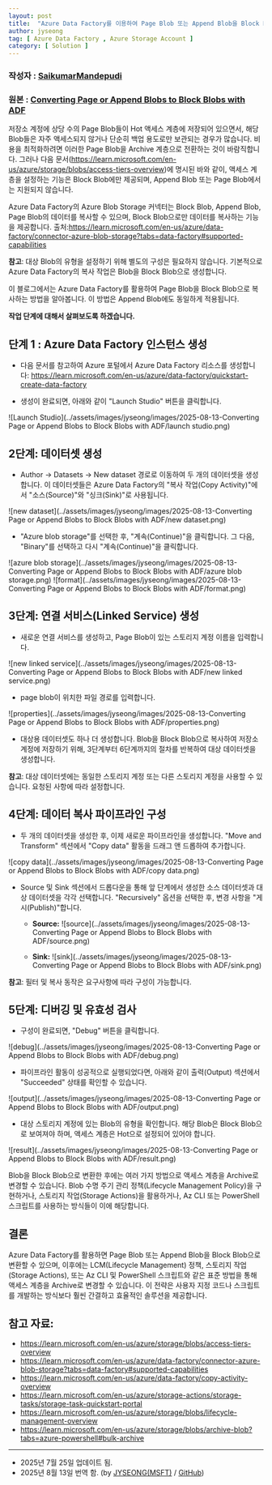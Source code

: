 ```yaml
---
layout: post
title:  "Azure Data Factory를 이용하여 Page Blob 또는 Append Blob을 Block Blob 으로 변환하기"
author: jyseong
tag: [ Azure Data Factory , Azure Storage Account ]
category: [ Solution ]
---
```


### 작성자 : [SaikumarMandepudi](https://techcommunity.microsoft.com/users/saikumarmandepudi/2989742)
### 원본 : [Converting Page or Append Blobs to Block Blobs with ADF](https://techcommunity.microsoft.com/blog/azurepaasblog/converting-page-or-append-blobs-to-block-blobs-with-adf/4433723)

저장소 계정에 상당 수의 Page Blob들이 Hot 액세스 계층에 저장되어 있으면서, 해당 Blob들은 자주 액세스되지 않거나 단순히 백업 용도로만 보관되는 경우가 많습니다.
비용을 최적화하려면 이러한 Page Blob을 Archive 계층으로 전환하는 것이 바람직합니다.
그러나 다음 문서(https://learn.microsoft.com/en-us/azure/storage/blobs/access-tiers-overview)에 명시된 바와 같이, 액세스 계층을 설정하는 기능은 Block Blob에만 제공되며, Append Blob 또는 Page Blob에서는 지원되지 않습니다.

Azure Data Factory의 Azure Blob Storage 커넥터는 Block Blob, Append Blob, Page Blob의 데이터를 복사할 수 있으며, Block Blob으로만 데이터를 복사하는 기능을 제공합니다.
출처:https://learn.microsoft.com/en-us/azure/data-factory/connector-azure-blob-storage?tabs=data-factory#supported-capabilities

**참고**: 대상 Blob의 유형을 설정하기 위해 별도의 구성은 필요하지 않습니다. 기본적으로 Azure Data Factory의 복사 작업은 Blob을 Block Blob으로 생성합니다.

이 블로그에서는 Azure Data Factory를 활용하여 Page Blob을 Block Blob으로 복사하는 방법을 알아봅니다. 이 방법은 Append Blob에도 동일하게 적용됩니다.

**작업 단계에 대해서 살펴보도록 하겠습니다.**

## 단계 1 : Azure Data Factory 인스턴스 생성

- 다음 문서를 참고하여 Azure 포털에서 Azure Data Factory 리소스를 생성합니다:
https://learn.microsoft.com/en-us/azure/data-factory/quickstart-create-data-factory

- 생성이 완료되면, 아래와 같이 "Launch Studio" 버튼을 클릭합니다.

![Launch Studio](../assets/images/jyseong/images/2025-08-13-Converting Page or Append Blobs to Block Blobs with ADF/launch studio.png)

## 2단계: 데이터셋 생성
- Author → Datasets → New dataset 경로로 이동하여 두 개의 데이터셋을 생성합니다.
이 데이터셋들은 Azure Data Factory의 "복사 작업(Copy Activity)"에서 "소스(Source)"와 "싱크(Sink)"로 사용됩니다.

![new dataset](../assets/images/jyseong/images/2025-08-13-Converting Page or Append Blobs to Block Blobs with ADF/new dataset.png)

- "Azure blob storage"를 선택한 후, "계속(Continue)"을 클릭합니다.
그 다음, "Binary"를 선택하고 다시 "계속(Continue)"을 클릭합니다.

![azure blob storage](../assets/images/jyseong/images/2025-08-13-Converting Page or Append Blobs to Block Blobs with ADF/azure blob storage.png)
![format](../assets/images/jyseong/images/2025-08-13-Converting Page or Append Blobs to Block Blobs with ADF/format.png)

## 3단계: 연결 서비스(Linked Service) 생성
- 새로운 연결 서비스를 생성하고, Page Blob이 있는 스토리지 계정 이름을 입력합니다.

![new linked service](../assets/images/jyseong/images/2025-08-13-Converting Page or Append Blobs to Block Blobs with ADF/new linked service.png)

- page blob이 위치한 파일 경로를 입력합니다.

![properties](../assets/images/jyseong/images/2025-08-13-Converting Page or Append Blobs to Block Blobs with ADF/properties.png)

- 대상용 데이터셋도 하나 더 생성합니다. Blob을 Block Blob으로 복사하여 저장소 계정에 저장하기 위해, 3단계부터 6단계까지의 절차를 반복하여 대상 데이터셋을 생성합니다.

**참고**: 대상 데이터셋에는 동일한 스토리지 계정 또는 다른 스토리지 계정을 사용할 수 있습니다. 요청된 사항에 따라 설정합니다.


## 4단계: 데이터 복사 파이프라인 구성
- 두 개의 데이터셋을 생성한 후, 이제 새로운 파이프라인을 생성합니다. "Move and Transform" 섹션에서 "Copy data" 활동을 드래그 앤 드롭하여 추가합니다.

![copy data](../assets/images/jyseong/images/2025-08-13-Converting Page or Append Blobs to Block Blobs with ADF/copy data.png)

- Source 및 Sink 섹션에서 드롭다운을 통해 앞 단계에서 생성한 소스 데이터셋과 대상 데이터셋을 각각 선택합니다. 
"Recursively" 옵션을 선택한 후, 변경 사항을 "게시(Publish)"합니다.

  - __Source:__
![source](../assets/images/jyseong/images/2025-08-13-Converting Page or Append Blobs to Block Blobs with ADF/source.png)

  - __Sink:__
![sink](../assets/images/jyseong/images/2025-08-13-Converting Page or Append Blobs to Block Blobs with ADF/sink.png)

**참고**: 필터 및 복사 동작은 요구사항에 따라 구성이 가능합니다.

## 5단계: 디버깅 및 유효성 검사
- 구성이 완료되면, "Debug" 버튼을 클릭합니다.

![debug](../assets/images/jyseong/images/2025-08-13-Converting Page or Append Blobs to Block Blobs with ADF/debug.png)

- 파이프라인 활동이 성공적으로 실행되었다면, 아래와 같이 출력(Output) 섹션에서 "Succeeded" 상태를 확인할 수 있습니다.

![output](../assets/images/jyseong/images/2025-08-13-Converting Page or Append Blobs to Block Blobs with ADF/output.png)

- 대상 스토리지 계정에 있는 Blob의 유형을 확인합니다.
해당 Blob은 Block Blob으로 보여져야 하며, 액세스 계층은 Hot으로 설정되어 있어야 합니다.

![result](../assets/images/jyseong/images/2025-08-13-Converting Page or Append Blobs to Block Blobs with ADF/result.png)

Blob을 Block Blob으로 변환한 후에는 여러 가지 방법으로 액세스 계층을 Archive로 변경할 수 있습니다.
Blob 수명 주기 관리 정책(Lifecycle Management Policy)을 구현하거나, 스토리지 작업(Storage Actions)을 활용하거나, Az CLI 또는 PowerShell 스크립트를 사용하는 방식들이 이에 해당합니다.

## 결론
Azure Data Factory를 활용하면 Page Blob 또는 Append Blob을 Block Blob으로 변환할 수 있으며, 이후에는 LCM(Lifecycle Management) 정책, 스토리지 작업(Storage Actions), 또는 Az CLI 및 PowerShell 스크립트와 같은 표준 방법을 통해 액세스 계층을 Archive로 변경할 수 있습니다.
이 전략은 사용자 지정 코드나 스크립트를 개발하는 방식보다 훨씬 간결하고 효율적인 솔루션을 제공합니다.

## 참고 자료:
- https://learn.microsoft.com/en-us/azure/storage/blobs/access-tiers-overview
- https://learn.microsoft.com/en-us/azure/data-factory/connector-azure-blob-storage?tabs=data-factory#supported-capabilities
- https://learn.microsoft.com/en-us/azure/data-factory/copy-activity-overview
- https://learn.microsoft.com/en-us/azure/storage-actions/storage-tasks/storage-task-quickstart-portal
- https://learn.microsoft.com/en-us/azure/storage/blobs/lifecycle-management-overview
- https://learn.microsoft.com/en-us/azure/storage/blobs/archive-blob?tabs=azure-powershell#bulk-archive

----------

- 2025년 7월 25일 업데이트 됨.
- 2025년 8월 13일 번역 함. (by [JYSEONG(MSFT)](https://techcommunity.microsoft.com/users/ji%20yong%20seong/219866) / [GitHub](https://github.com/jiyongseong))